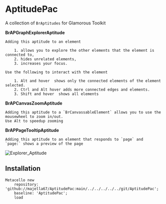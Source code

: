 # AptitudePac
A collection of `BrAptitudes` for Glamorous Toolkit

**BrAPGraphExplorerAptitude** 

	Adding this aptitude to an element
 
 		1. allows you to explore the other elements that the element is connected to,
		2. hides unrelated elements,
		3. increases your focus.

	Use the following to interact with the element

  		1. Alt and hover  shows only the connected elements of the element selected.
 		2. Ctrl and Alt hover adds more connected edges and elements.
 		3. Shift and hover  shows all elements
    
**BrAPCanvasZoomAptitude**


	Adding this aptitude to a `BrCanvassableElement` allows you to use the mousewheel to zoom in/out.
 	Use Alt to speedup zooming

**BrAPPageTooltipAptitude**

	Adding this aptitude to an element that responds to `page` and  `page:` shows a preview of the page 

 ![Explorer_Aptitude](https://github.com/majella67/AptitudePac/assets/52683123/67aa4e71-08b1-400c-ae25-59a3c07a7ae5)
 
## Installation

```
Metacello new
	repository: 'github://majella67/AptitudePac:main/../../../../../git/AptitudePac';
	baseline: 'AptitudePac';
	load
```

